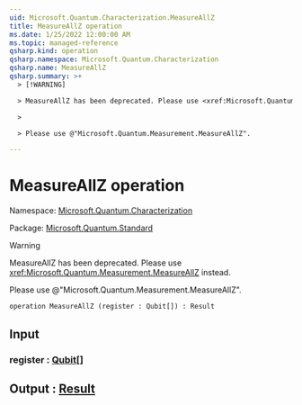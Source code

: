 ```yaml
---
uid: Microsoft.Quantum.Characterization.MeasureAllZ
title: MeasureAllZ operation
ms.date: 1/25/2022 12:00:00 AM
ms.topic: managed-reference
qsharp.kind: operation
qsharp.namespace: Microsoft.Quantum.Characterization
qsharp.name: MeasureAllZ
qsharp.summary: >+
  > [!WARNING]

  > MeasureAllZ has been deprecated. Please use <xref:Microsoft.Quantum.Measurement.MeasureAllZ> instead.

  >

  > Please use @"Microsoft.Quantum.Measurement.MeasureAllZ".

---
```


# MeasureAllZ operation

Namespace: [Microsoft.Quantum.Characterization](xref:Microsoft.Quantum.Characterization)

Package: [Microsoft.Quantum.Standard](https://nuget.org/packages/Microsoft.Quantum.Standard)


> [!WARNING]
> MeasureAllZ has been deprecated. Please use <xref:Microsoft.Quantum.Measurement.MeasureAllZ> instead.
>
> Please use @"Microsoft.Quantum.Measurement.MeasureAllZ".



```qsharp
operation MeasureAllZ (register : Qubit[]) : Result
```


## Input

### register : [Qubit](xref:microsoft.quantum.qsharp.valueliterals#qubit-literals)[]





## Output : [Result](xref:microsoft.quantum.qsharp.valueliterals#result-literal)

